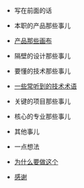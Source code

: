 - 写在前面的话
 
- 本职的产品那些事儿
 - [产品那些画布](/picture.md)
 
- 隔壁的设计那些事儿

- 要懂的技术那些事儿
 - [一些常听到的技术术语](/terminology)

- 关键的项目那些事儿

- 核心的专业那些事儿

- 其他事儿

- 一点想法
 - [为什么要做这个](/about)
 - [感谢](/thx)

